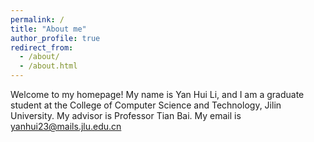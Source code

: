 ```yaml
---
permalink: /
title: "About me"
author_profile: true
redirect_from: 
  - /about/
  - /about.html
---
```


Welcome to my homepage! My name is Yan Hui Li, and I am a graduate student at the College of Computer Science and Technology, Jilin University. My advisor is Professor Tian Bai.
My email is yanhui23@mails.jlu.edu.cn
